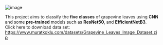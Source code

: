 
![image](https://user-images.githubusercontent.com/83788223/209143824-0b18d4b7-5697-45c7-8471-2b09b803207d.png)


This project aims to classify the **five classes** of grapevine leaves using **CNN** and some **pre-trained** models such as **ResNet50**, and **EfficientNetB3**. \
Click here to download data set: https://www.muratkoklu.com/datasets/Grapevine_Leaves_Image_Dataset.zip
